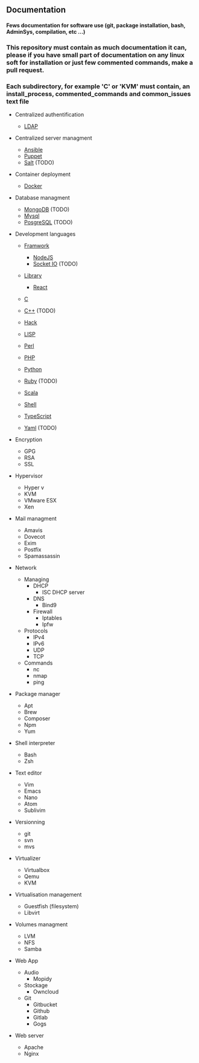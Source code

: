 ## Documentation
#### Fews documentation for software use (git, package installation, bash, AdminSys, compilation, etc ...)

### This repository must contain as much documentation it can, please if you have small part of documentation on any linux  soft for installation or just few commented commands, make a pull request.
### Each subdirectory, for example 'C' or 'KVM' must contain, an install_process, commented_commands and common_issues text file

* Centralized authentification
	- [LDAP](https://github.com/bbichero/Documentation/tree/master/Centralized_authentification/LDAP)

* Centralized server managment
	- [Ansible](https://github.com/bbichero/Documentation/tree/master/Centralized_server_management/Ansible)
	- [Puppet](https://github.com/bbichero/Documentation/tree/master/Centralized_server_management/Puppet)
	- [Salt](https://github.com/bbichero/Documentation/tree/master/Centralized_server_management/Salt) (TODO)

* Container deployment
	- [Docker](https://github.com/bbichero/Documentation/tree/master/Container_deployment/Docker)

* Database managment
	- [MongoDB](https://github.com/bbichero/Documentation/tree/master/Database_managment/MongoDB) (TODO)
	- [Mysql](https://github.com/bbichero/Documentation/tree/master/Database_managment/Mysql)
	- [PosgreSQL](https://github.com/bbichero/Documentation/tree/master/Database_managment/PosgreSQL) (TODO)

* Development languages
	- [Framwork](https://github.com/bbichero/Documentation/tree/master/Development_languages/Framwork)
		* [NodeJS](https://github.com/bbichero/Documentation/tree/master/Development_languages/Framwork/NodeJS)
		* [Socket IO](https://github.com/bbichero/Documentation/tree/master/Development_languages/Framwork/Socket_IO) (TODO)
	- [Library](https://github.com/bbichero/Documentation/tree/master/Development_languages/Library)
		* [React](https://github.com/bbichero/Documentation/tree/master/Development_languages/Library/React)
			
	- [C](https://github.com/bbichero/Documentation/tree/master/Development_languages/C)
	- [C++](https://github.com/bbichero/Documentation/tree/master/Development_languages/C%2B%2B) (TODO)
	- [Hack](https://github.com/bbichero/Documentation/tree/master/Development_languages/Hack)
	- [LISP]()
	- [Perl](https://github.com/bbichero/Documentation/tree/master/Development_languages/Perl)
	- [PHP](https://github.com/bbichero/Documentation/tree/master/Development_languages/PHP)
	- [Python](https://github.com/bbichero/Documentation/tree/master/Development_languages/Python)
	- [Ruby](https://github.com/bbichero/Documentation/tree/master/Development_languages/Ruby) (TODO)
	- [Scala](https://github.com/bbichero/Documentation/tree/master/Development_languages/Scala)
	- [Shell](https://github.com/bbichero/Documentation/tree/master/Development_languages/Shell)
	- [TypeScript](https://github.com/bbichero/Documentation/tree/master/Development_languages/TypeScript)
	- [Yaml](https://github.com/bbichero/Documentation/tree/master/Development_languages/Yaml) (TODO)

* Encryption
	- GPG
	- RSA
	- SSL

* Hypervisor
	- Hyper v
	- KVM
	- VMware ESX
	- Xen

* Mail managment
	- Amavis
	- Dovecot
	- Exim
	- Postfix
	- Spamassassin

* Network
	- Managing
		* DHCP
			* ISC DHCP server
		* DNS
			* Bind9
		* Firewall
			* Iptables
			* Ipfw
	- Protocols
		* IPv4
		* IPv6
		* UDP
		* TCP
	- Commands
		* nc
		* nmap
		* ping

* Package manager
	- Apt
	- Brew
	- Composer
	- Npm
	- Yum

* Shell interpreter
	- Bash
	- Zsh

* Text editor
	- Vim
	- Emacs
	- Nano	
	- Atom
	- Sublivim

* Versionning
	- git
	- svn
	- mvs

* Virtualizer
	- Virtualbox
	- Qemu
	- KVM

* Virtualisation management
	- Guestfish (filesystem)
	- Libvirt

* Volumes managment
	- LVM
	- NFS
	- Samba

* Web App
	- Audio
		* Mopidy
	- Stockage
		* Owncloud
	- Git
		* Gitbucket
		* Github
		* Gitlab
		* Gogs

* Web server
	- Apache
	- Nginx
